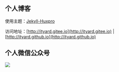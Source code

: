 
## 个人博客

使用主题：[Jekyll-Huxpro](https://github.com/Huxpro/huxpro.github.io)

访问地址：[http://ityard.gitee.io](http://ityard.gitee.io) \| [http://ityard.github.io](http://ityard.github.io)

## 个人微信公众号

![](https://files-cdn.cnblogs.com/files/ityard/qrcode.bmp)